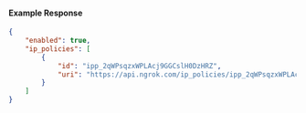<!-- Code generated for API Clients. DO NOT EDIT. -->

#### Example Response

```json
{
	"enabled": true,
	"ip_policies": [
		{
			"id": "ipp_2qWPsqzxWPLAcj9GGCslH0DzHRZ",
			"uri": "https://api.ngrok.com/ip_policies/ipp_2qWPsqzxWPLAcj9GGCslH0DzHRZ"
		}
	]
}
```
